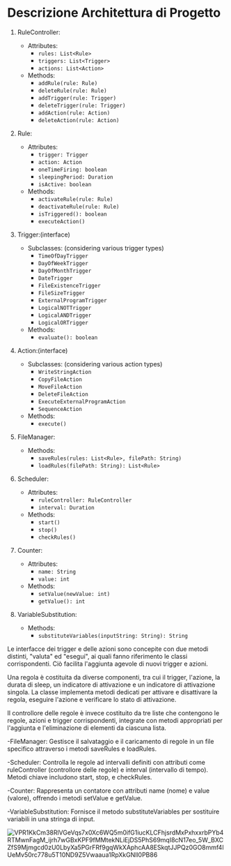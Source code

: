 # Descrizione Architettura di Progetto

1. RuleController:
   - Attributes:
     - `rules: List<Rule>`
     - `triggers: List<Trigger>`
     - `actions: List<Action>`
   - Methods:
     - `addRule(rule: Rule)`
     - `deleteRule(rule: Rule)`
     - `addTrigger(rule: Trigger)`
     - `deleteTrigger(rule: Trigger)`
     - `addAction(rule: Action)`
     - `deleteAction(rule: Action)`

2. Rule:
   - Attributes:
     - `trigger: Trigger`
     - `action: Action`
     - `oneTimeFiring: boolean`
     - `sleepingPeriod: Duration`
     - `isActive: boolean`
   - Methods:
     - `activateRule(rule: Rule)`
     - `deactivateRule(rule: Rule)`
     - `isTriggered(): boolean`
     - `executeAction()`

3. Trigger:(interface)
   - Subclasses: (considering various trigger types)
     - `TimeOfDayTrigger`
     - `DayOfWeekTrigger`
     - `DayOfMonthTrigger`
     - `DateTrigger`
     - `FileExistenceTrigger`
     - `FileSizeTrigger`
     - `ExternalProgramTrigger`
     - `LogicalNOTTrigger`
     - `LogicalANDTrigger`
     - `LogicalORTrigger`
   - Methods:
     - `evaluate(): boolean`

4. Action:(interface)
   - Subclasses: (considering various action types)
     - `WriteStringAction`
     - `CopyFileAction`
     - `MoveFileAction`
     - `DeleteFileAction`
     - `ExecuteExternalProgramAction`
     - `SequenceAction`
   - Methods:
     - `execute()`

5. FileManager:
   - Methods:
     - `saveRules(rules: List<Rule>, filePath: String)`
     - `loadRules(filePath: String): List<Rule>`

6. Scheduler:
   - Attributes:
     - `ruleController: RuleController`
     - `interval: Duration`
   - Methods:
     - `start()`
     - `stop()`
     - `checkRules()`

7. Counter:
   - Attributes:
     - `name: String`
     - `value: int`
   - Methods:
     - `setValue(newValue: int)`
     - `getValue(): int`

8. VariableSubstitution:
    - Methods:
      - `substituteVariables(inputString: String): String`


Le interfacce dei trigger e delle azioni sono concepite con due metodi distinti, "valuta" ed "esegui", ai quali fanno riferimento le classi corrispondenti. Ciò facilita l'aggiunta agevole di nuovi trigger e azioni.

Una regola è costituita da diverse componenti, tra cui il trigger, l'azione, la durata di sleep, un indicatore di attivazione e un indicatore di attivazione singola. La classe implementa metodi dedicati per attivare e disattivare la regola, eseguire l'azione e verificare lo stato di attivazione.

Il controllore delle regole è invece costituito da tre liste che contengono le regole, azioni e trigger corrispondenti, integrate con metodi appropriati per l'aggiunta e l'eliminazione di elementi da ciascuna lista.

-FileManager: Gestisce il salvataggio e il caricamento di regole in un file specifico attraverso i metodi saveRules e loadRules.

-Scheduler: Controlla le regole ad intervalli definiti con attributi come ruleController (controllore delle regole) e interval (intervallo di tempo). Metodi chiave includono start, stop, e checkRules.

-Counter: Rappresenta un contatore con attributi name (nome) e value (valore), offrendo i metodi setValue e getValue.

-VariableSubstitution: Fornisce il metodo substituteVariables per sostituire variabili in una stringa di input.



![VPR1KkCm38RlVGeVqs7x0Xc6WQ5m0ifG1iucKLCFhjsrdMxPxhxxrbPYb4RTMwnFagM_ijrh7wGBxKPF9fMMtekNLiEjDS5PhS69mqI8cN17eo_5W_BXCZfS9Mjmgcd0zU0LbyXa5PGrFRf9gqWkXAphcAA8ESkqtJJPQz0GO8mmf4lUeMv50rc778u5T10ND9Z5Vwaaua1RpXkGNll0PB86](https://github.com/Christian1301/gruppo10/assets/76565091/7a8495e8-0aae-4663-81d1-2cf9102a4dfa)
